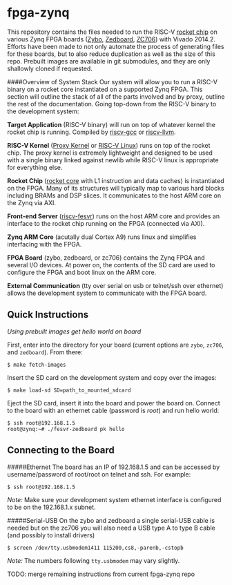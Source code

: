 fpga-zynq
=========

This repository contains the files needed to run the RISC-V [rocket chip](https://github.com/ucb-bar/rocket-chip) on 
various Zynq FPGA boards ([Zybo](http://www.digilentinc.com/Products/Detail.cfm?NavPath=2,400,1198&Prod=ZYBO), [Zedboard](http://zedboard.org/product/zedboard), [ZC706](http://www.xilinx.com/products/boards-and-kits/EK-Z7-ZC706-G.htm)) with Vivado 2014.2. Efforts have been made to not only automate the process of generating files for these boards, but to also reduce duplication as well as the size of this repo. Prebuilt images are available in git submodules, and they are only shallowly cloned if requested.


####Overview of System Stack
Our system will allow you to run a RISC-V binary on a rocket core instantiated on a supported Zynq FPGA. This section will outline the stack of all of the parts involved and by proxy, outline the rest of the documentation. Going top-down from the RISC-V binary to the development system:

**Target Application** (RISC-V binary)
 will run on top of whatever kernel the rocket chip is running. Compiled by [riscv-gcc](https://github.com/ucb-bar/riscv-gcc) or [riscv-llvm](https://github.com/ucb-bar/riscv-llvm).

**RISC-V Kernel** ([Proxy Kernel](https://github.com/ucb-bar/riscv-pk) or [RISC-V Linux](https://github.com/ucb-bar/riscv-linux))
 runs on top of the rocket chip. The proxy kernel is extremely lightweight and designed to be used with a single binary linked against newlib while RISC-V linux is appropriate for everything else.

**Rocket Chip** ([rocket core](https://github.com/ucb-bar/rocket) with L1 instruction and data caches)
 is instantiated on the FPGA. Many of its structures will typically map to various hard blocks including BRAMs and DSP slices. It communicates to the host ARM core on the Zynq via AXI.

**Front-end Server** ([riscv-fesvr](https://github.com/ucb-bar/riscv-fesvr))
 runs on the host ARM core and provides an interface to the rocket chip running on the FPGA (connected via AXI).

**Zynq ARM Core** (acutally dual Cortex A9)
 runs linux and simplifies interfacing with the FPGA.

**FPGA Board** (zybo, zedboard, or zc706)
 contains the Zynq FPGA and several I/O devices. At power on, the contents of the SD card are used to configure the FPGA and boot linux on the ARM core.

**External Communication** (tty over serial on usb or telnet/ssh over ethernet)
 allows the development system to communicate with the FPGA board.



Quick Instructions
------------------

_Using prebuilt images get hello world on board_

First, enter into the directory for your board (current options are `zybo`, 
`zc706`, and `zedboard`). From there:

    $ make fetch-images

Insert the SD card on the development system and copy over the images:

    $ make load-sd SD=path_to_mounted_sdcard

Eject the SD card, insert it into the board and power the board on. Connect to the board with an ethernet cable (password is _root_) and run hello world:

    $ ssh root@192.168.1.5
    root@zynq:~# ./fesvr-zedboard pk hello



Connecting to the Board
-----------------------
#####Ethernet
The board has an IP of 192.168.1.5 and can be accessed by username/password of root/root on telnet and ssh. For example:

    $ ssh root@192.168.1.5

_Note:_ Make sure your development system ethernet interface is configured to be on the 192.168.1.x subnet.

#####Serial-USB
On the zybo and zedboard a single serial-USB cable is needed but on the zc706 you will also need a USB type A to type B cable (and possibly to install drivers)

    $ screen /dev/tty.usbmodem1411 115200,cs8,-parenb,-cstopb

_Note:_ The numbers following `tty.usbmodem` may vary slightly.




TODO: merge remaining instructions from current fpga-zynq repo
